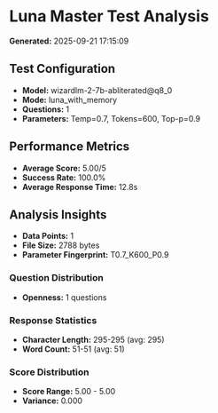 # Luna Master Test Analysis

**Generated:** 2025-09-21 17:15:09

## Test Configuration
- **Model:** wizardlm-2-7b-abliterated@q8_0
- **Mode:** luna_with_memory
- **Questions:** 1
- **Parameters:** Temp=0.7, Tokens=600, Top-p=0.9

## Performance Metrics
- **Average Score:** 5.00/5
- **Success Rate:** 100.0%
- **Average Response Time:** 12.8s

## Analysis Insights
- **Data Points:** 1
- **File Size:** 2788 bytes
- **Parameter Fingerprint:** T0.7_K600_P0.9

### Question Distribution
- **Openness:** 1 questions

### Response Statistics
- **Character Length:** 295-295 (avg: 295)
- **Word Count:** 51-51 (avg: 51)

### Score Distribution
- **Score Range:** 5.00 - 5.00
- **Variance:** 0.000
